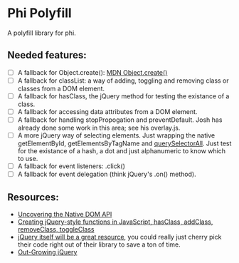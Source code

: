 Phi Polyfill
===============

A polyfill library for phi.

## Needed features:

- [ ] A fallback for Object.create(): [MDN Object.create()](https://developer.mozilla.org/en-US/docs/Web/JavaScript/Reference/Global_Objects/Object/create)
- [ ] A fallback for classList: a way of adding, toggling and removing class or classes from a DOM element.
- [ ] A fallback for hasClass, the jQuery method for testing the existance of a class.
- [ ] A fallback for accessing data attributes from a DOM element.
- [ ] A fallback for handling stopPropogation and preventDefault. Josh has already done some work in this area; see his overlay.js.
- [ ] A more jQuery way of selecting elements. Just wrapping the native getElementById, getElementsByTagName and [querySelectorAll](http://ejohn.org/blog/thoughts-on-queryselectorall/). Just test for the existance of a hash, a dot and just alphanumeric to know which to use.
- [ ] A fallback for event listeners: .click()
- [ ] A fallback for event delegation (think jQuery's .on() method).

## Resources:

- [Uncovering the Native DOM API](http://flippinawesome.org/2013/06/17/uncovering-the-native-dom-api/)
- [Creating jQuery-style functions in JavaScript, hasClass, addClass, removeClass, toggleClass](http://toddmotto.com/creating-jquery-style-functions-in-javascript-hasclass-addclass-removeclass-toggleclass/)
- [jQuery itself will be a great resource](http;//jquery.com), you could really just cherry pick their code right out of their library to save a ton of time.
- [Out-Growing jQuery](http://tech.pro/tutorial/1385/out-growing-jquery)
